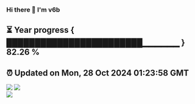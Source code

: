 ### Hi there 👋  I'm v6b  
⏳ Year progress { ████████████████████████▁▁▁▁▁▁ } 82.26 %
---
⏰ Updated on Mon, 28 Oct 2024 01:23:58 GMT
---
![](https://github-readme-stats.vercel.app/api?username=v6b&bg_color=30,e96443,904e95&title_color=fff&text_color=fff&layout=compact)
![](https://github-readme-stats.vercel.app/api/top-langs/?username=v6b&layout=compact&bg_color=30,e96443,904e95&title_color=fff&text_color=fff)  
![](https://gcore.jsdelivr.net/gh/v6b/v6b@main/assets/github-contribution-grid-snake.svg)

